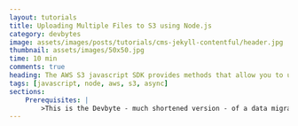 ```yaml
---
layout: tutorials
title: Uploading Multiple Files to S3 using Node.js
category: devbytes
image: assets/images/posts/tutorials/cms-jekyll-contentful/header.jpg
thumbnail: assets/images/50x50.jpg
time: 10 min
comments: true
heading: The AWS S3 javascript SDK provides methods that allow you to upload files directly to an S3 bucket. Coupling this with the Node Async library will allow you to upload multiple files asynchronously
tags: [javascript, node, aws, s3, async]
sections:
    Prerequisites: |
        >This is the Devbyte - much shortened version - of a data migration project I developed that uses these methods to upload files to s3. Below are my findings from this project on ways you can successfully upload multiple files to s3.
---
```

